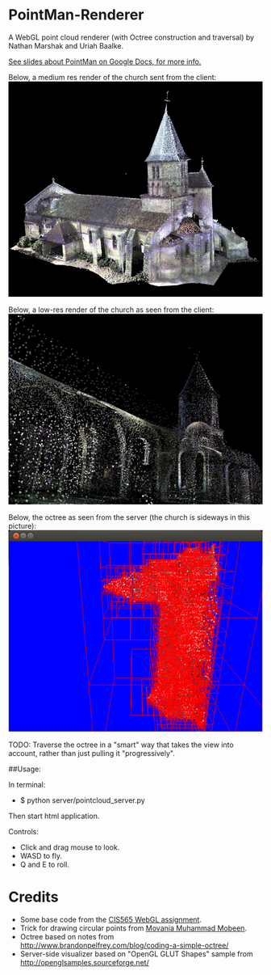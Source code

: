 PointMan-Renderer
=================

A WebGL point cloud renderer (with Octree construction and traversal) by Nathan Marshak and Uriah Baalke. 

[See slides about PointMan on Google Docs, for more info.](https://docs.google.com/presentation/d/1toQ5c5Mw_8D_hWouQqrb1SKOvAJjrxdFCHs503GID20/edit?usp=sharing)

Below, a medium res render of the church sent from the client:
![client_midres](screenshots/midres_church.png)

Below, a low-res render of the church as seen from the client:
![client_lowres](screenshots/lowres_church.png)

Below, the octree as seen from the server (the church is sideways in this picture):
![client_lowres](screenshots/church_octree.png)

TODO: Traverse the octree in a "smart" way that takes the view into account, rather than just pulling it "progressively". 

##Usage:

In terminal:
  * $ python server/pointcloud_server.py

Then start html application.

Controls:
* Click and drag mouse to look.
* WASD to fly.
* Q and E to roll.
  
Credits
=================
* Some base code from the [CIS565 WebGL assignment](https://github.com/CIS565-Fall-2013).
* Trick for drawing circular points from [Movania Muhammad Mobeen](http://mmmovania.blogspot.com/2010/12/circular-point-sprites-in-opengl-33.html).
* Octree based on notes from http://www.brandonpelfrey.com/blog/coding-a-simple-octree/
* Server-side visualizer based on "OpenGL GLUT Shapes" sample from http://openglsamples.sourceforge.net/

